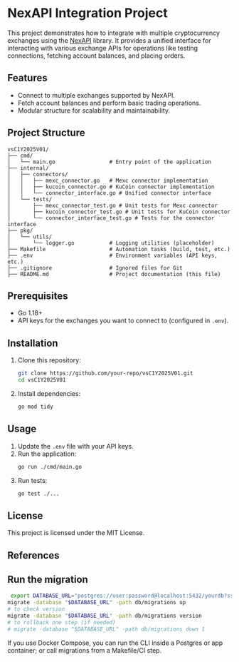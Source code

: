 # NexAPI Integration Project

This project demonstrates how to integrate with multiple cryptocurrency exchanges using the [NexAPI](https://github.com/linstohu/nexapi) library. It provides a unified interface for interacting with various exchange APIs for operations like testing connections, fetching account balances, and placing orders.

## Features
- Connect to multiple exchanges supported by NexAPI.
- Fetch account balances and perform basic trading operations.
- Modular structure for scalability and maintainability.

## Project Structure
```
vsC1Y2025V01/
├── cmd/
│   └── main.go                 # Entry point of the application
├── internal/
│   ├── connectors/
│   │   ├── mexc_connector.go   # Mexc connector implementation
│   │   ├── kucoin_connector.go # KuCoin connector implementation
│   │   └── connector_interface.go # Unified connector interface
│   └── tests/
│       ├── mexc_connector_test.go # Unit tests for Mexc connector
│       ├── kucoin_connector_test.go # Unit tests for KuCoin connector
│       └── connector_interface_test.go # Tests for the connector interface
├── pkg/
│   └── utils/
│       └── logger.go           # Logging utilities (placeholder)
├── Makefile                    # Automation tasks (build, test, etc.)
├── .env                        # Environment variables (API keys, etc.)
├── .gitignore                  # Ignored files for Git
├── README.md                   # Project documentation (this file)
```

## Prerequisites
- Go 1.18+
- API keys for the exchanges you want to connect to (configured in `.env`).

## Installation
1. Clone this repository:
   ```bash
   git clone https://github.com/your-repo/vsC1Y2025V01.git
   cd vsC1Y2025V01
   ```
2. Install dependencies:
   ```bash
   go mod tidy
   ```

## Usage
1. Update the `.env` file with your API keys.
2. Run the application:
   ```bash
   go run ./cmd/main.go
   ```
3. Run tests:
   ```bash
   go test ./...
   ```

## License
This project is licensed under the MIT License.

## References

## Run the migration

   ```bash
    export DATABASE_URL="postgres://user:password@localhost:5432/yourdb?sslmode=disable"
migrate -database "$DATABASE_URL" -path db/migrations up
# to check version
migrate -database "$DATABASE_URL" -path db/migrations version
# to rollback one step (if needed)
# migrate -database "$DATABASE_URL" -path db/migrations down 1

   ```

If you use Docker Compose, you can run the CLI inside a Postgres or app container; or call migrations from a Makefile/CI step.



